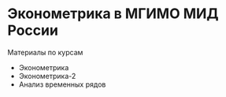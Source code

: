 # Эконометрика в МГИМО МИД России
Материалы по курсам 
* Эконометрика
* Эконометрика-2
* Анализ временных рядов
